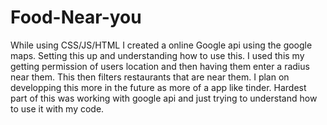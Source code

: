 # Food-Near-you
While using CSS/JS/HTML I created a online Google api using the google maps. 
Setting this up and understanding how to use this. I used this my getting permission of users location and then having them enter a radius near them. This then filters restaurants that are near them. I plan on developping this more in the future as more of a app like tinder. Hardest part of this was working with google api and just trying to understand how to use it with my code.

